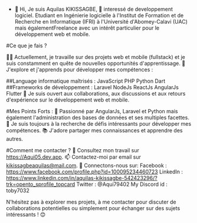 - 👋 Hi, Je suis Aquilas KIKISSAGBE, 👀 interessé de developpement logiciel. Etudiant en Ingénierie logicielle à l'Institut de Formation et de Recherche en Informatique (IFRI) à l'Université d'Abomey-Calavi (UAC) mais égalementFreelance avec un intérêt particulier pour le développement web et mobile.

  
#Ce que je fais ?

👨‍💻 Actuellement, je travaille sur des projets web et mobile (fullstack) et je suis constamment en quête de nouvelles opportunités d'apprentissage.
🌱 J'explore et j'apprends pour développer mes compétences :

##Language informatique maîtrisés :
   JavaScript
   PHP
   Python
   Dart
##Frameworks de développement :
   Laravel
   NodeJs
   ReactJs
   AngularJs
   Flutter
💬 Je suis ouvert aux collaborations, aux discussions et aux retours d'expérience sur le développement web et mobile.

#Mes Points Forts :
  🔭 Passionné par AngularJs, Laravel et Python mais également l'administration des bases de données et ses multiples facettes.
  🚀 Je suis toujours à la recherche de défis intéressants pour développer mes compétences.
  📚 J'adore partager mes connaissances et apprendre des autres.

#Comment me contacter ?
  💼 Consultez mon travail sur https://Aqui05.dev.app.
  📫 Contactez-moi par email sur kikissagbeaquilas@mail.com.
  🔗 Connectons-nous sur:
      Facebook : https://www.facebook.com/profile.php?id=100095234460723
      LinkedIn : https://www.linkedin.com/in/aquilas-kikissagbe-542423296/?trk=opento_sprofile_topcard
      Twitter : @Aqui79402
      My Discord id : toby7032

N'hésitez pas à explorer mes projets, à me contacter pour discuter de collaborations potentielles ou simplement pour échanger sur des sujets intéressants ! 😊

